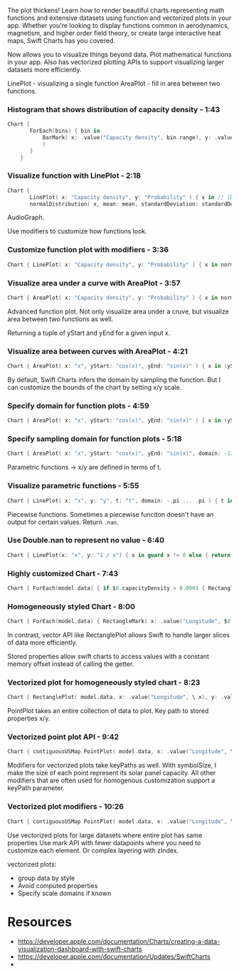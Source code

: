 The plot thickens! Learn how to render beautiful charts representing math functions and extensive datasets using function and vectorized plots in your app. Whether you're looking to display functions common in aerodynamics, magnetism, and higher order field theory, or create large interactive heat maps, Swift Charts has you covered.

Now allows you to visualize things beyond data.  Plot mathematical functions in your app.  Also has vectorized plotting APIs to support visualizing larger datasets more efficiently.

LinePlot - visualizing a single function
AreaPlot - fill in area between two functions.


### Histogram that shows distribution of capacity density - 1:43
```swift
Chart { 
	   ForEach(bins) { bin in 
		   BarMark( x: .value("Capacity density", bin.range), y: .value("Probability", bin.probability) 
		   ) 
	   } 
	}
```

### Visualize function with LinePlot​​​​​​​​​​​​​​​​​​​​​​​​​​​​​​​​​​​​​​​​​​​​​ - 2:18
```swift
Chart { 
	   LinePlot( x: "Capacity density", y: "Probability" ) { x in // (Double) -> Double 
	   normalDistribution( x, mean: mean, standardDeviation: standardDeviation ) } ForEach(bins) { bin in BarMark(...) } }
```

AudioGraph.  

Use modifiers to customize how functions look.


### Customize function plot with modifiers - 3:36
```swift
Chart { LinePlot( x: "Capacity density", y: "Probability" ) { x in normalDistribution(x, ...) } .foregroundStyle(.gray) ForEach(bins) { bin in BarMark(...) } }
```



### Visualize area under a curve with AreaPlot​​​​​​​​​​​​​​​​​​​​​​​​​​​​​​​​​​​​​​​​​​​​​​ - 3:57
```swift
Chart { AreaPlot( x: "Capacity density", y: "Probability" ) { x in normalDistribution(x, ...) } .foregroundStyle(.gray) .opacity(0.2) ForEach(bins) { bin in BarMark(...) } }
```

Advanced function plot.  Not only visualize area under a cruve, but visualize area between two functions as well.

Returning a tuple of yStart and yEnd for a given input x.
### Visualize area between curves with AreaPlot - 4:21
```swift
Chart { AreaPlot( x: "x", yStart: "cos(x)", yEnd: "sin(x)" ) { x in (yStart: cos(x / 180 * .pi), yEnd: sin(x / 180 * .pi)) } }
```

By default, Swift Charts infers the domain by sampling the function.  But I can customize the bounds of the chart by setting x/y scale.



### Specify domain for function plots - 4:59
```swift
Chart { AreaPlot( x: "x", yStart: "cos(x)", yEnd: "sin(x)" ) { x in (yStart: cos(x / 180 * .pi), yEnd: sin(x / 180 * .pi)) } } .chartXScale(domain: -315...225) .chartYScale(domain: -5...5)
```

### Specify sampling domain for function plots - 5:18
```swift
Chart { AreaPlot( x: "x", yStart: "cos(x)", yEnd: "sin(x)", domain: -135...45 ) { x in (yStart: cos(x / 180 * .pi), yEnd: sin(x / 180 * .pi)) } } .chartXScale(domain: -315...225) .chartYScale(domain: -5...5)
```

Parametric functions -> x/y are defined in terms of t.

### Visualize parametric functions - 5:55
```swift
Chart { LinePlot( x: "x", y: "y", t: "t", domain: -.pi ... .pi ) { t in let x = sqrt(2) * pow(sin(t), 3) let y = cos(t) * (2 - cos(t) - pow(cos(t), 2)) return (x, y) } } .chartXScale(domain: -3...3) .chartYScale(domain: -4...2)
```

Piecewise functions.  Sometimes a piecewise funciton doesn't have an output for certain values.  Return `.nan`.
### Use Double.nan to represent no value - 6:40
```swift
Chart { LinePlot(x: "x", y: "1 / x") { x in guard x != 0 else { return .nan } return 1 / x } } .chartXScale(domain: -10...10) .chartYScale(domain: -10...10)
```


### Highly customized Chart - 7:43
```swift
Chart { ForEach(model.data) { if $0.capacityDensity > 0.0001 { RectangleMark( x: .value("Longitude", $0.x), y: .value("Latitude", $0.y) ) .foregroundStyle(by: .value("Axis type", $0.axisType)) }celse { PointMark( x: .value("Longitude", $0.x), y: .value("Latitude", $0.y) ) .opacity(0.5) } } }
```

### Homogeneously styled Chart - 8:00
```swift
Chart { ForEach(model.data) { RectangleMark( x: .value("Longitude", $0.x), y: .value("Latitude", $0.y) ) .foregroundStyle(by: .value("Axis type", $0.panelAxisType)) .opacity($0.capacityDensity) } }
```

In contrast, vector API like RectanglePlot allows Swift to handle larger slices of data more efficiently.

Stored properties allow swift charts to access values with a constant memory offset instead of calling the getter.  
### Vectorized plot for homogeneously styled chart - 8:23
```swift
Chart { RectanglePlot( model.data, x: .value("Longitude", \.x), y: .value("Latitude", \.y) ) .foregroundStyle(by: .value("Axis type", \.panelAxisType)) .opacity(\.capacityDensity) }
```

PointPlot takes an entire collection of data to plot.  Key path to stored properties x/y.


### Vectorized point plot API - 9:42
```swift
Chart { contiguousUSMap PointPlot( model.data, x: .value("Longitude", \.x), y: .value("Latitude", \.y) ) }
```

Modifiers for vectorized plots take keyPaths as well.  With symbolSize, I make the size of each point represent its solar panel capacity.  All other modifiers that are often used for homogenous customization support a keyPath parameter.

### Vectorized plot modifiers - 10:26
```swift
Chart { contiguousUSMap PointPlot( model.data, x: .value("Longitude", \.x), y: .value("Latitude", \.y) ) .symbolSize(by: .value("Capacity", \.capacity)) .foregroundStyle( by: .value("Axis type", \.panelAxisType) ) }
```


Use vectorized plots for large datasets where entire plot has same properties
Use mark API with fewer datapoints where you need to customize each element.  Or complex layering with zIndex.

vectorized plots:
* group data by style
* Avoid computed properties
* Specify scale domains if known

# Resources
* https://developer.apple.com/documentation/Charts/creating-a-data-visualization-dashboard-with-swift-charts
* https://developer.apple.com/documentation/Updates/SwiftCharts
* 